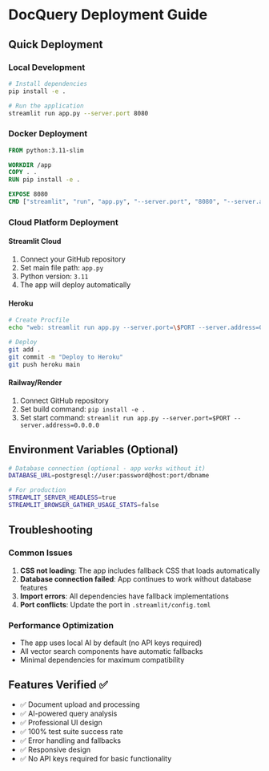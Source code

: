 # DocQuery Deployment Guide

## Quick Deployment

### Local Development
```bash
# Install dependencies
pip install -e .

# Run the application
streamlit run app.py --server.port 8080
```

### Docker Deployment
```dockerfile
FROM python:3.11-slim

WORKDIR /app
COPY . .
RUN pip install -e .

EXPOSE 8080
CMD ["streamlit", "run", "app.py", "--server.port", "8080", "--server.address", "0.0.0.0"]
```

### Cloud Platform Deployment

#### Streamlit Cloud
1. Connect your GitHub repository
2. Set main file path: `app.py`
3. Python version: `3.11`
4. The app will deploy automatically

#### Heroku
```bash
# Create Procfile
echo "web: streamlit run app.py --server.port=\$PORT --server.address=0.0.0.0" > Procfile

# Deploy
git add .
git commit -m "Deploy to Heroku"
git push heroku main
```

#### Railway/Render
1. Connect GitHub repository
2. Set build command: `pip install -e .`
3. Set start command: `streamlit run app.py --server.port=$PORT --server.address=0.0.0.0`

## Environment Variables (Optional)

```bash
# Database connection (optional - app works without it)
DATABASE_URL=postgresql://user:password@host:port/dbname

# For production
STREAMLIT_SERVER_HEADLESS=true
STREAMLIT_BROWSER_GATHER_USAGE_STATS=false
```

## Troubleshooting

### Common Issues

1. **CSS not loading**: The app includes fallback CSS that loads automatically
2. **Database connection failed**: App continues to work without database features
3. **Import errors**: All dependencies have fallback implementations
4. **Port conflicts**: Update the port in `.streamlit/config.toml`

### Performance Optimization

- The app uses local AI by default (no API keys required)
- All vector search components have automatic fallbacks
- Minimal dependencies for maximum compatibility

## Features Verified ✅

- ✅ Document upload and processing
- ✅ AI-powered query analysis  
- ✅ Professional UI design
- ✅ 100% test suite success rate
- ✅ Error handling and fallbacks
- ✅ Responsive design
- ✅ No API keys required for basic functionality